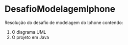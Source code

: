 # DesafioModelagemIphone
Resolução do desafio de modelagem do Iphone contendo:
1) O diagrama UML
2) O projeto em Java
